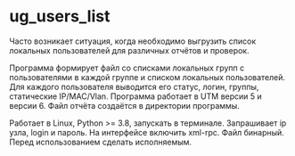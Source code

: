 # ug_users_list
Часто возникает ситуация, когда необходимо выгрузить список локальных пользователей для различных отчётов и проверок.

Программа формирует файл со списками локальных групп с пользователями в каждой группе и списком локальных пользователей.
Для каждого пользователя выводится его статус, логин, группы, статические IP/MAC/Vlan.
Программа работает в UTM версии 5 и версии 6.
Файл отчёта создаётся в директории программы.

Работает в Linux, Python >= 3.8, запускать в терминале.
Запрашивает ip узла, login и пароль.
На интерфейсе включить xml-rpc.
Файл бинарный. Перед использованием сделать исполняемым.
